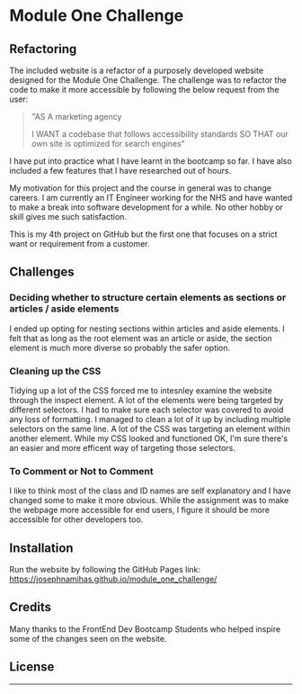 # Module One Challenge

## Refactoring

The included website is a refactor of a purposely developed website designed for the Module One Challenge.
The challenge was to refactor the code to make it more accessible by following the below request from the user:

>"AS A marketing agency
>
>I WANT a codebase that follows accessibility standards
>SO THAT our own site is optimized for search engines"

I have put into practice what I have learnt in the bootcamp so far. I have also included a few features that I have researched out of hours.

My motivation for this project and the course in general was to change careers. I am currently an IT Engineer working for the NHS and have wanted to make a break into software development for a while. No other hobby or skill gives me such satisfaction.

This is my 4th project on GitHub but the first one that focuses on a strict want or requirement from a customer.



## Challenges

### Deciding whether to structure certain elements as sections or articles / aside elements
I ended up opting for nesting sections within articles and aside elements. I felt that as long as the root element was an article or aside, the section element is much more diverse so probably the safer option.

### Cleaning up the CSS
Tidying up a lot of the CSS forced me to intesnley examine the website through the inspect element. A lot of the elements were being targeted by different selectors. I had to make sure each selector was covered to avoid any loss of formatting. I managed to clean a lot of it up by including multiple selectors on the same line. A lot of the CSS was targeting an element within another element. While my CSS looked and functioned OK, I'm sure there's an easier and more efficent way of targeting those selectors.

### To Comment or Not to Comment
I like to think most of the class and ID names are self explanatory and I have changed some to make it more obvious. While the assignment was to make the webpage more accessible for end users, I figure it should be more accessible for other developers too. 


## Installation

Run the website by following the GitHub Pages link:
https://josephnamihas.github.io/module_one_challenge/


## Credits

Many thanks to the FrontEnd Dev Bootcamp Students who helped inspire some of the changes seen on the website.

## License

---
